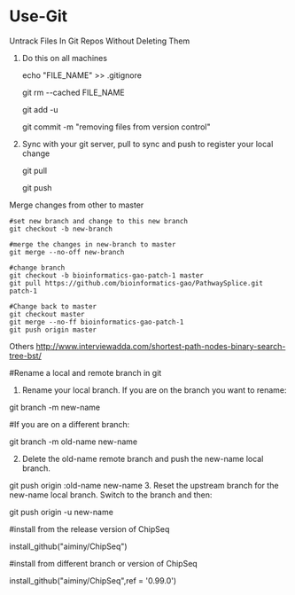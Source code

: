 # Use-Git

Untrack Files In Git Repos Without Deleting Them

1. Do this on all machines

    echo "FILE_NAME" >> .gitignore

    git rm --cached FILE_NAME

    git add -u

    git commit -m "removing files from version control"

2. Sync with your git server, pull to sync and push to register your local change

    git pull

    git push
    
Merge changes from other to master
    
    #set new branch and change to this new branch
    git checkout -b new-branch
     
    #merge the changes in new-branch to master 
    git merge --no-off new-branch
 
    #change branch
    git checkout -b bioinformatics-gao-patch-1 master
    git pull https://github.com/bioinformatics-gao/PathwaySplice.git patch-1    
    
    #Change back to master
    git checkout master    
    git merge --no-ff bioinformatics-gao-patch-1
    git push origin master

Others
http://www.interviewadda.com/shortest-path-nodes-binary-search-tree-bst/



#Rename a local and remote branch in git

1. Rename your local branch.
If you are on the branch you want to rename:

git branch -m new-name

#If you are on a different branch:

git branch -m old-name new-name

2. Delete the old-name remote branch and push the new-name local branch.

git push origin :old-name new-name
3. Reset the upstream branch for the new-name local branch.
Switch to the branch and then:

git push origin -u new-name

#install from the release version of ChipSeq 

install_github("aiminy/ChipSeq")

#install from different branch or version of ChipSeq

install_github("aiminy/ChipSeq",ref = '0.99.0')

